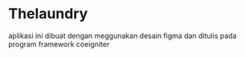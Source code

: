 # Thelaundry
aplikasi ini dibuat dengan meggunakan desain figma dan ditulis pada program framework coeigniter
